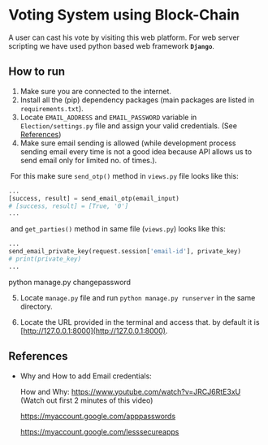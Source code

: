 # Voting System using Block-Chain

A user can cast his vote by visiting this web platform. For web server scripting we have used python based web framework **`Django`**.



## How to run

1. Make sure you are connected to the internet.
2. Install all the (pip) dependency packages (main packages are listed in `requirements.txt`).
3. Locate `EMAIL_ADDRESS` and `EMAIL_PASSWORD` variable in `Election/settings.py` file and assign your valid credentials. (See [References](#EmailCredentials))
4. Make sure email sending is allowed (while development process sending email every time is not a good idea because API allows us to send email only for limited no. of times.).


​		For this make sure `send_otp()` method in `views.py` file looks like this:

```python
...
[success, result] = send_email_otp(email_input)
# [success, result] = [True, '0']
...
```

​		and `get_parties()` method in same file (`views.py`) looks like this:

```python
...
send_email_private_key(request.session['email-id'], private_key)
# print(private_key)
...
```
python manage.py changepassword <yash>

5. Locate `manage.py` file and run `python manage.py runserver` in the same directory.

6. Locate the URL provided in the terminal and access that. by default it is [http://127.0.0.1:8000](http://127.0.0.1:8000).



## References

- <a name="EmailCredentials">Why and How to add Email credentials:</a>

  How and Why: https://www.youtube.com/watch?v=JRCJ6RtE3xU (Watch out first 2 minutes of this video)

  https://myaccount.google.com/apppasswords

  https://myaccount.google.com/lesssecureapps

  
